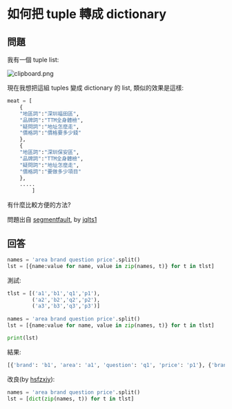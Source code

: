 # 如何把 tuple 轉成 dictionary

## 問題

我有一個 tuple list:

![clipboard.png](https://segmentfault.com/img/bVzgCO)

現在我想把這組 tuples 變成 dictionary 的 list, 類似的效果是這樣:

```python
meat = [
    {
    "地區詞":"深圳福田區",
    "品牌詞":"TTM全身體檢",
    "疑問詞":"地址怎麼走",
    "價格詞":"價格要多少錢"
    },
    {
    "地區詞":"深圳保安區",
    "品牌詞":"TTM全身體檢",
    "疑問詞":"地址怎麼走",
    "價格詞":"要做多少項目"
    },
    .....
        ]
```

有什麼比較方便的方法?

問題出自 [segmentfault](https://segmentfault.com/q/1010000005983046/a-1020000005983077), by [jqlts1](https://segmentfault.com/u/jqlts1)

## 回答

```python
names = 'area brand question price'.split()
lst = [{name:value for name, value in zip(names, t)} for t in tlst]
```

測試:

```python
tlst = [('a1','b1','q1','p1'),
        ('a2','b2','q2','p2'),
        ('a3','b3','q3','p3')]
 
names = 'area brand question price'.split()
lst = [{name:value for name, value in zip(names, t)} for t in tlst]

print(lst)
```

結果:

```python
[{'brand': 'b1', 'area': 'a1', 'question': 'q1', 'price': 'p1'}, {'brand': 'b2', 'area': 'a2', 'question': 'q2', 'price': 'p2'}, {'brand': 'b3', 'area': 'a3', 'question': 'q3', 'price': 'p3'}]
```

改良(by [hsfzxjy](https://segmentfault.com/u/hsfzxjy)):

```python
names = 'area brand question price'.split()
lst = [dict(zip(names, t)) for t in tlst]
```
